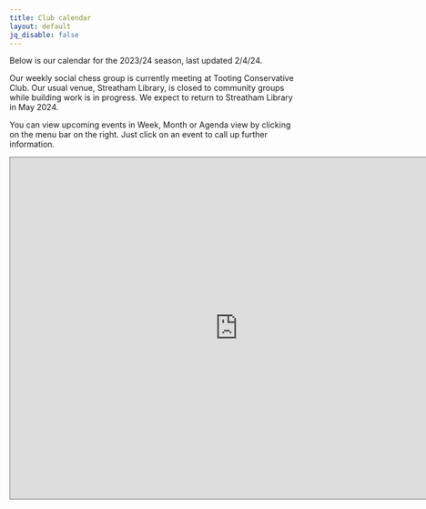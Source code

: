 ```yaml
---
title: Club calendar
layout: default
jq_disable: false
---
```




Below is our calendar for the 2023/24 season, last updated 2/4/24.

Our weekly social chess group is currently meeting at Tooting Conservative Club. Our usual venue, Streatham Library, is closed to community groups while building work is in progress. We expect to return to Streatham Library in May 2024.

You can view upcoming events in Week, Month or Agenda view by clicking on the menu bar on the right. Just click on an event to call up further information.  

<iframe src="https://calendar.google.com/calendar/embed?height=600&wkst=1&bgcolor=%23ffffff&ctz=Europe%2FLondon&src=aGQ3MmNyMDZnOG1ybDQ1cGlvZmxqbHM3Y3NAZ3JvdXAuY2FsZW5kYXIuZ29vZ2xlLmNvbQ&color=%23E67C73" style="border:solid 1px #777" width="800" height="600" frameborder="0" scrolling="no"></iframe>

<!-- comment out previous Excel embed which doesn't seem to work any more

<div id="myExcelDiv" style="width: 640px; height: 750px"></div>https://calendar.google.com/calendar/u/0?cid=aGQ3MmNyMDZnOG1ybDQ1cGlvZmxqbHM3Y3NAZ3JvdXAuY2FsZW5kYXIuZ29vZ2xlLmNvbQ
<script type="text/javascript" src="https://r.office.microsoft.com/r/rlidExcelWLJS?v=1&kip=1"></script>
<script type="text/javascript">
	/*<iframe src="https://calendar.google.com/calendar/embed?height=600&wkst=1&bgcolor=%23ffffff&ctz=Europe%2FLondon&src=aGQ3MmNyMDZnOG1ybDQ1cGlvZmxqbHM3Y3NAZ3JvdXAuY2FsZW5kYXIuZ29vZ2xlLmNvbQ&color=%23E67C73" style="border:solid 1px #777" width="800" height="600" frameborder="0" scrolling="no"></iframe>
	 * This code uses the Microsoft Office Excel Javascript object model to programmatically insert the
	 * Excel Web App into a div with id=myExcelDiv. The full API is documented at
	 * https://msdn.microsoft.com/en-GB/library/hh315812.aspx. There you can find out how to programmatically get
	 * values from your Excel file and how to use the rest of the object model. 
	 */

	// Use this file token to reference Calendar1718-jp.xlsx in Excel's APIs
	var fileToken = "SD8EB2B688CF6DF930!136/-8164262475757389520/t=0&s=0&v=!ACv-r5NcGUiUnHI";

	// run the Excel load handler on page load
	if (window.attachEvent) {
		window.attachEvent("onload", loadEwaOnPageLoad);
	} else {
		window.addEventListener("DOMContentLoaded", loadEwaOnPageLoad, false);
	}

	function loadEwaOnPageLoad() {
		var props = {
			item: "'Sheet1'!A1:O117",
			/* item: "'Sheet1'", */
			uiOptions: {
				showGridlines: false,
				showParametersTaskPane: false
			},
			interactivityOptions: {
				allowTypingAndFormulaEntry: false,
				allowParameterModification: false,
				allowSorting: false,
				allowFiltering: false,
				allowPivotTableInteractivity: false
			}
		};

		Ewa.EwaControl.loadEwaAsync(fileToken, "myExcelDiv", props, onEwaLoaded);
	}

	function onEwaLoaded(result) {
		/*
		 * Add code here to interact with the embedded Excel web app.
		 * Find out more at https://msdn.microsoft.com/en-GB/library/hh315812.aspx.
		 */
	}
</script>
//-->

<!-- Comment out old calendar code for now
{% include calendar.html json="'/assets/calendar2015.json'" %}

[Master calendar (PDF)](/assets/calendar2016.pdf)
//-->

